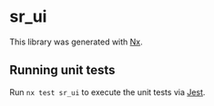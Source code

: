 # sr_ui

This library was generated with [Nx](https://nx.dev).

## Running unit tests

Run `nx test sr_ui` to execute the unit tests via [Jest](https://jestjs.io).
